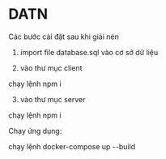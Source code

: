 # DATN
Các bước cài đặt sau khi giải nén
1. import file database.sql vào cơ sở dữ liệu

2. vào thư mục client

chạy lệnh npm i 

3. vào thư mục server

chạy lệnh npm i

Chạy ứng dụng:

chạy lệnh docker-compose up --build
